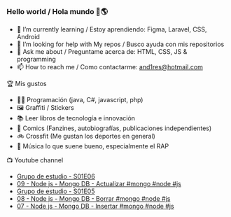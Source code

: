 ### Hello world / Hola mundo 👋🌎

<!--
**xaca/xaca** is a ✨ _special_ ✨ repository because its `README.md` (this file) appears on your GitHub profile.

Here are some ideas to get you started:
-->

- 🌱 I’m currently learning / Estoy aprendiendo: Figma, Laravel, CSS, Android
- 🤔 I’m looking for help with My repos / Busco ayuda con mis repositorios
- 💬 Ask me about / Preguntame acerca de: HTML, CSS, JS & programming 
- 📫 How to reach me / Como contactarme: and1res@hotmail.com

🏆 Mis gustos
- 👨‍💻 Programación (java, C#, javascript, php)
- 🖼️ Graffiti / Stickers
- 📚 Leer libros de tecnología e innovación
- 💢 Comics (Fanzines, autobiografías, publicaciones independientes)
- 🚲 Crossfit (Me gustan los deportes en general)
- 🎤 Música lo que suene bueno, especialmente el RAP
<!--
📝 Frases
- "I only smile in the dark, I only smile when it's complicated" Raybiez
- "De lo que ves créete la mitad de lo que no ves no te creas nada" Kase O
-->
📺 Youtube channel
<!-- BLOG-POST-LIST:START -->
- [Grupo de estudio - S01E06](https://www.youtube.com/watch?v=YOE9bQ-E3DM)
- [09 - Node js - Mongo DB - Actualizar #mongo #node #js](https://www.youtube.com/watch?v=OULxsdol0CM)
- [Grupo de estudio - S01E05](https://www.youtube.com/watch?v=KDoCD0KkTsI)
- [08 - Node js - Mongo DB - Borrar #mongo #node #js](https://www.youtube.com/watch?v=jx0AYeIcf3I)
- [07 - Node js - Mongo DB - Insertar #mongo #node #js](https://www.youtube.com/watch?v=xSB_pty_HEQ)
<!-- BLOG-POST-LIST:END -->
